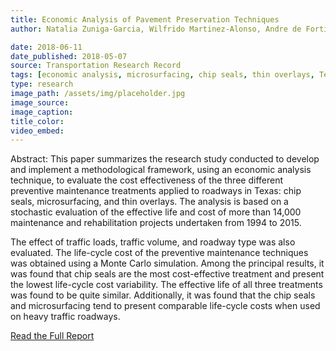 ```yaml
---
title: Economic Analysis of Pavement Preservation Techniques
author: Natalia Zuniga-Garcia, Wilfrido Martinez-Alonso, Andre de Fortier Smit, Feng Hong, Jorge A. Prozzi

date: 2018-06-11
date_published: 2018-05-07
source: Transportation Research Record
tags: [economic analysis, microsurfacing, chip seals, thin overlays, Texas]
type: research
image_path: /assets/img/placeholder.jpg
image_source:
image_caption:
title_color:
video_embed:
---
```

Abstract: This paper summarizes the research study conducted to develop and implement a methodological framework, using an economic analysis technique, to evaluate the cost effectiveness of the three different preventive maintenance treatments applied to roadways in Texas: chip seals, microsurfacing, and thin overlays. The analysis is based on a stochastic evaluation of the effective life and cost of more than 14,000 maintenance and rehabilitation projects undertaken from 1994 to 2015.
<!--more-->
The effect of traffic loads, traffic volume, and roadway type was also evaluated. The life-cycle cost of the preventive maintenance techniques was obtained using a Monte Carlo simulation. Among the principal results, it was found that chip seals are the most cost-effective treatment and present the lowest life-cycle cost variability. The effective life of all three treatments was found to be quite similar. Additionally, it was found that the chip seals and microsurfacing tend to present comparable life-cycle costs when used on heavy traffic roadways.

[Read the Full Report](http://journals.sagepub.com/doi/full/10.1177/0361198118768515 "Economic Analysis of Pavement Preservation Techniques")
